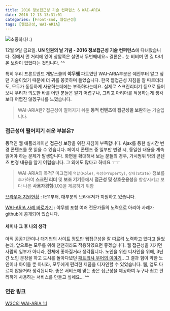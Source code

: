 ```yaml
---
title: 2016 정보접근성 기술 컨퍼런스 & WAI-ARIA
date: 2016-12-13 13:31:01
categories: [Front-End, 웹접근성]
tags: [웹접근성, WAI-ARIA]
---
```


![소중하다! :)](/image/aria.jpg)

12월 9일 금요일. **UN 인권의 날 기념 - 2016 정보접근성 기술 컨퍼런스**에 다녀왔습니다.
집에서 먼 거리에 있어 상암쪽은 살면서 두번째네요~
결론은.. 눈 비비며 먼 길 다녀온 보람이 있었다는 것입니다. ^^

특히 우리 프론트엔드 개발스쿨의 **야무쌤** 파트였던 WAI-ARIA부분은 예전부터 알고 싶던 기술이었기 때문에 더 귀를 쫑끗하며 들었습니다.
한국 웹접근성 지침을 잘 따르더라도, 모두가 동등하게 사용하는데에는 부족하다는데요.
실제로 스크린리더기 등으로 들어보니 우리가 의도한 바를 어떤 분들은 알기 어렵구나, 그리고 아리아를 적용하는게 생각보다 어렵진 않겠구나를 느꼈습니다.

> WAI-ARIA란?
접근성이 떨어지기 쉬운 **동적 컨텐츠에 접근성을 보완**하는 기술입니다.

### 접근성이 떨어지기 쉬운 부분은?
동적인 웹 애플리케이션 접근성 보장을 위한 지침이 부족합니다.
Ajax를 통한 실시간 변경 콘텐츠를 못 읽을 수 있습니다.
페이지 콘텐츠 중 일부만 변경 시, 동일한 내용을 계속 읽어야 하는 문제가 발생합니다.
화면을 확대해서 보는 분들의 경우, 가시범위 밖의 콘텐츠 변경 내용을 알기 어렵습니다.
그 외에도 많다고 하네요 ㅜㅜ

> WAI-ARIA의 목적?
마크업에 `역할(Role)`, `속성(Property)`, `상태(State)` 정보를 추가하여
**스크린 리더** 및 **보조 기기**등에서 **접근성 및 상호운용성**을 향상시키고
보다 나은 **사용자경험**(UX)을 제공하기 위함

[브라우저 지원현황](http://caniuse.com/#search=wai-aria)
: IE11부터, 대부분의 브라우저가 지원하고 있습니다.

[WAI-ARIA 사례 바로가기](https://github.com/niawa/ARIA)
: 야무쌤 포함 여러 전문가들의 노력으로 아리아 사례가 github에 공개되어 있습니다.

#### 세미나 그 후 나의 생각
아직 공공기관이나 대기업의 사이트 정도만 웹접근성을 잘 따르려 노력하고 있다고 들었는데, 앞으로는 모두를 위해 천천히라도 적용하였으면 좋겠습니다.
웹 접근성을 지키면 사람의 일부가 아니라, 전체에 좋아질거라 생각됩니다.
노인을 위한 디자인을 위해, 3년간 노인 분장을 하고 도시를 돌아다녔던 [패트리샤 무어의 이야기](http://m.post.naver.com/viewer/postView.nhn?volumeNo=3353175&memberNo=22225909&vType=VERTICAL).. 그 결과 힘이 약한 노인이나 아이들 뿐 아니라, 모두에게 편리한 제품을 디자인할 수 있었습니다.
웹, 앱도 다르지 않을거라 생각됩니다. 좋은 서비스에 맞는 좋은 접근성을 제공하여 누구나 쉽고 편리하게 사용하는 서비스를 만들고 싶네요... ^^

### 연관 링크
[W3C의 WAI-ARIA 1.1](https://www.w3.org/TR/wai-aria-1.1/)
